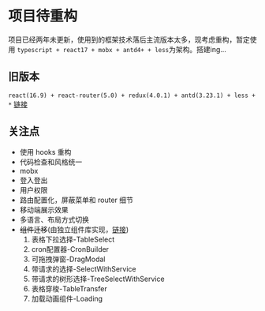 # 项目待重构
项目已经两年未更新，使用到的框架技术落后主流版本太多，现考虑重构，暂定使用 ```typescript + react17 + mobx + antd4+ + less```为架构。搭建ing...

## 旧版本
```react(16.9) + react-router(5.0) + redux(4.0.1) + antd(3.23.1) + less + *```  [链接](https://github.com/huyoo/ant-pro-of-react/tree/v1)

## 关注点
- 使用 hooks 重构
- 代码检查和风格统一
- mobx
- 登入登出
- 用户权限
- 路由配置化，屏蔽菜单和 router 细节
- 移动端展示效果
- 多语言、布局方式切换
- ~~组件迁移~~(由独立组件库实现，[链接](https://github.com/huyoo/huyoo-ui))
   1. 表格下拉选择-TableSelect 
   2. cron配置器-CronBuilder
   3. 可拖拽弹窗-DragModal
   4. 带请求的选择-SelectWithService
   5. 带请求的树形选择-TreeSelectWithService
   6. 表格穿梭-TableTransfer
   7. 加载动画组件-Loading
